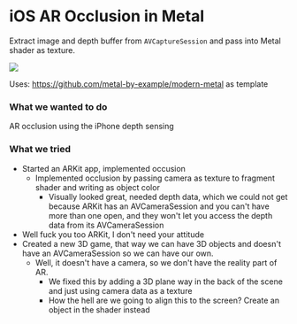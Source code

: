 # iOS AR Occlusion in Metal
Extract image and depth buffer from `AVCaptureSession` and pass into Metal shader as texture.

![](https://media.giphy.com/media/LVsF3VQGjSWV52IKgn/giphy.gif)

Uses: <https://github.com/metal-by-example/modern-metal> as template

### What we wanted to do

AR occlusion using the iPhone depth sensing

### What we tried

- Started an ARKit app, implemented occusion
    - Implemented occlusion by passing camera as texture to fragment shader and writing as object color
        - Visually looked great, needed depth data, which we could not get because ARKit has an AVCameraSession and you can't have more than one open, and they won't let you access the depth data from its AVCameraSession
- Well fuck you too ARKit, I don't need your attitude
- Created a new 3D game, that way we can have 3D objects and doesn't have an AVCameraSession so we can have our own.
    - Well, it doesn't have a camera, so we don't have the reality part of AR.
        - We fixed this by adding a 3D plane way in the back of the scene and just using camera data as a texture
        - How the hell are we going to align this to the screen? Create an object in the shader instead


